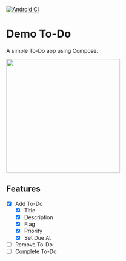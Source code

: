 [![Android CI](https://github.com/shaunburch/demo-todo/actions/workflows/android.yml/badge.svg)](https://github.com/shaunburch/demo-todo/actions/workflows/android.yml)

# Demo To-Do
A simple To-Do app using Compose.

<img width=300 src="https://github.com/shaunburch/demo-todo/assets/45771676/0a963414-7822-4dc5-8ef6-80e8e10cdb5b"/>

## Features
- [x] Add To-Do
  - [x] Title
  - [x] Description
  - [x] Flag
  - [x] Priority
  - [x] Set Due At
- [ ] Remove To-Do
- [ ] Complete To-Do

